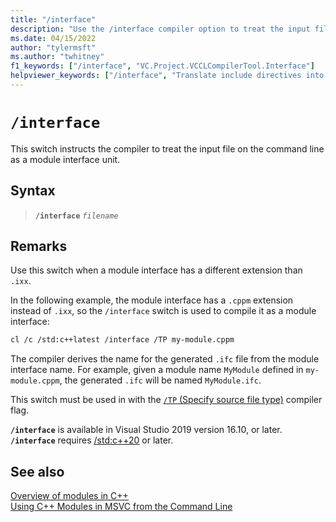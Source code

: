 ```yaml
---
title: "/interface"
description: "Use the /interface compiler option to treat the input file as a module interface unit."
ms.date: 04/15/2022
author: "tylermsft"
ms.author: "twhitney"
f1_keywords: ["/interface", "VC.Project.VCCLCompilerTool.Interface"]
helpviewer_keywords: ["/interface", "Translate include directives into import directives"]
---
```

# `/interface`

This switch instructs the compiler to treat the input file on the command line as a module interface unit.

## Syntax

> **`/interface`** *`filename`*

## Remarks

Use this switch when a module interface has a different extension than `.ixx`.

In the following example, the module interface has a `.cppm` extension instead of `.ixx`, so the `/interface` switch is used to compile it as a module interface:

```bash
cl /c /std:c++latest /interface /TP my-module.cppm
```

The compiler derives the name for the generated `.ifc` file from the module interface name. For example, given a module name `MyModule` defined in `my-module.cppm`, the generated `.ifc` will be named `MyModule.ifc`.

This switch must be used in with the [`/TP` (Specify source file type)](tc-tp-tc-tp-specify-source-file-type.md) compiler flag.

**`/interface`** is available in Visual Studio 2019 version 16.10, or later.\
**`/interface`** requires [/std:c++20](std-specify-language-standard-version.md) or later.

## See also

[Overview of modules in C++](../../cpp/modules-cpp.md)\
[Using C++ Modules in MSVC from the Command Line](https://devblogs.microsoft.com/cppblog/using-cpp-modules-in-msvc-from-the-command-line-part-1/)